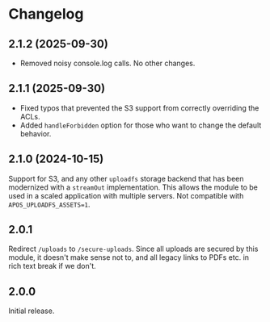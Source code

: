 # Changelog

## 2.1.2 (2025-09-30)

* Removed noisy console.log calls. No other changes.

## 2.1.1 (2025-09-30)

* Fixed typos that prevented the S3 support from correctly overriding the ACLs.
* Added `handleForbidden` option for those who want to change the default behavior.

## 2.1.0 (2024-10-15)

Support for S3, and any other `uploadfs` storage backend that has been modernized with a `streamOut` implementation. This allows the module to be used in a scaled application with multiple servers. Not compatible with `APOS_UPLOADFS_ASSETS=1`.

## 2.0.1

Redirect `/uploads` to `/secure-uploads`. Since all uploads are secured
by this module, it doesn't make sense not to, and all legacy links
to PDFs etc. in rich text break if we don't.

## 2.0.0

Initial release.

